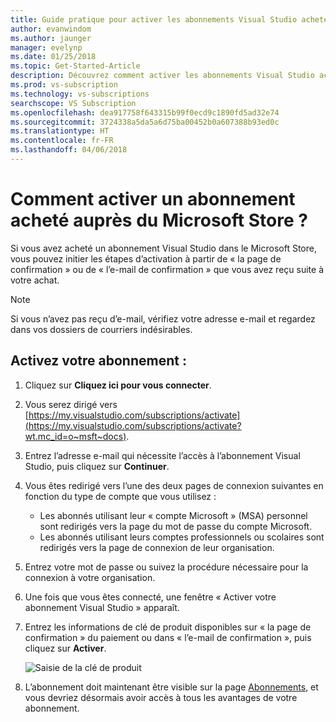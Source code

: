 ```yaml
---
title: Guide pratique pour activer les abonnements Visual Studio achetés dans le Microsoft Store | Microsoft Docs
author: evanwindom
ms.author: jaunger
manager: evelynp
ms.date: 01/25/2018
ms.topic: Get-Started-Article
description: Découvrez comment activer les abonnements Visual Studio achetés dans le Microsoft Store.
ms.prod: vs-subscription
ms.technology: vs-subscriptions
searchscope: VS Subscription
ms.openlocfilehash: dea917758f643315b99f0ecd9c1890fd5ad32e74
ms.sourcegitcommit: 3724338a5da5a6d75ba00452b0a607388b93ed0c
ms.translationtype: HT
ms.contentlocale: fr-FR
ms.lasthandoff: 04/06/2018
---
```

# <a name="how-do-i-activate-a-subscription-acquired-from-the-microsoft-store"></a>Comment activer un abonnement acheté auprès du Microsoft Store ?
Si vous avez acheté un abonnement Visual Studio dans le Microsoft Store, vous pouvez initier les étapes d’activation à partir de « la page de confirmation » ou de « l’e-mail de confirmation » que vous avez reçu suite à votre achat. 

> [!NOTE] 
> Si vous n’avez pas reçu d’e-mail, vérifiez votre adresse e-mail et regardez dans vos dossiers de courriers indésirables. 
  
## <a name="activate-your-subscription"></a>Activez votre abonnement : 
1. Cliquez sur **Cliquez ici pour vous connecter**. 
2. Vous serez dirigé vers [https://my.visualstudio.com/subscriptions/activate](https://my.visualstudio.com/subscriptions/activate?wt.mc_id=o~msft~docs).
3. Entrez l’adresse e-mail qui nécessite l’accès à l’abonnement Visual Studio, puis cliquez sur **Continuer**.
4. Vous êtes redirigé vers l’une des deux pages de connexion suivantes en fonction du type de compte que vous utilisez :
    - Les abonnés utilisant leur « compte Microsoft » (MSA) personnel sont redirigés vers la page du mot de passe du compte Microsoft.
    - Les abonnés utilisant leurs comptes professionnels ou scolaires sont redirigés vers la page de connexion de leur organisation.  
6. Entrez votre mot de passe ou suivez la procédure nécessaire pour la connexion à votre organisation.
7. Une fois que vous êtes connecté, une fenêtre « Activer votre abonnement Visual Studio » apparaît.
8. Entrez les informations de clé de produit disponibles sur « la page de confirmation » du paiement ou dans « l’e-mail de confirmation », puis cliquez sur **Activer**.

    ![Saisie de la clé de produit](_img/buy-retail/enter-product-key.png)

9. L’abonnement doit maintenant être visible sur la page [Abonnements](https://my.visualstudio.com/subscriptions?wt.mc_id=o~msft~docs), et vous devriez désormais avoir accès à tous les avantages de votre abonnement. 

